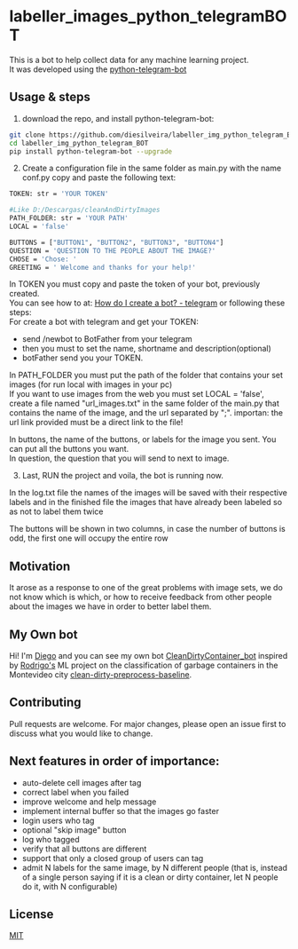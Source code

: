 # labeller_images_python_telegramBOT

This is a bot to help collect data for any machine learning project. <br>
It was developed using the [python-telegram-bot](https://python-telegram-bot.org/)

## Usage & steps
1. download the repo, and install python-telegram-bot:

```bash
git clone https://github.com/diesilveira/labeller_img_python_telegram_BOT.git
cd labeller_img_python_telegram_BOT
pip install python-telegram-bot --upgrade
```

2. Create a configuration file in the same folder as main.py with the name conf.py
copy and paste the following text:

```bash
TOKEN: str = 'YOUR TOKEN'

#Like D:/Descargas/cleanAndDirtyImages
PATH_FOLDER: str = 'YOUR PATH'
LOCAL = 'false'

BUTTONS = ["BUTTON1", "BUTTON2", "BUTTON3", "BUTTON4"]
QUESTION = 'QUESTION TO THE PEOPLE ABOUT THE IMAGE?'
CHOSE = 'Chose: '
GREETING = ' Welcome and thanks for your help!'
```

In TOKEN you must copy and paste the token of your bot, previously created.<br>
You can see how to at: [How do I create a bot? - telegram](https://core.telegram.org/bots#3-how-do-i-create-a-bot) or following these steps:<br>
For create a bot with telegram and get your TOKEN:
  * send /newbot to BotFather from your telegram
  * then you must to set the name, shortname and description(optional)
  * botFather send you your TOKEN.
  
In PATH_FOLDER you must put the path of the folder that contains your set images (for run local with images in your pc)<br>
If you want to use images from the web you must set LOCAL = 'false', create a file named "url_images.txt" in the same folder of the main.py that contains the name of the image, and the url separated by ";". importan: the url link provided must be a direct link to the file!

In buttons, the name of the buttons, or labels for the image you sent. You can put all the buttons you want.<br>
In question, the question that you will send to next to image.

3. Last, RUN the project and voila, the bot is running now.

In the log.txt file the names of the images will be saved with their respective labels and in the finished file the images that have already been labeled so as not to label them twice

The buttons will be shown in two columns, in case the number of buttons is odd, the first one will occupy the entire row

## Motivation
It arose as a response to one of the great problems with image sets, we do not know which is which, or how to receive feedback from other people about the images we have in order to better label them.

## My Own bot
Hi! I'm [Diego](https://www.linkedin.com/in/diego-silveira-ing-informatica-uy/) and you can see my own bot [CleanDirtyContainer_bot](https://t.me/CleanDirtyContainer_bot) inspired by [Rodrigo's](https://www.linkedin.com/in/rodrigo-laguna-7901091a9/) ML project on the classification of garbage containers in the Montevideo city [clean-dirty-preprocess-baseline](https://github.com/rola93/clean-dirty-preprocess-baseline).

## Contributing
Pull requests are welcome. For major changes, please open an issue first to discuss what you would like to change.

## Next features in order of importance:
* auto-delete cell images after tag
* correct label when you failed
* improve welcome and help message
* implement internal buffer so that the images go faster
* login users who tag
* optional "skip image" button
* log who tagged
* verify that all buttons are different
* support that only a closed group of users can tag
* admit N labels for the same image, by N different people (that is, instead of a single person saying if it is a clean or dirty container, let N people do it, with N configurable)

## License
[MIT](https://choosealicense.com/licenses/mit/)
